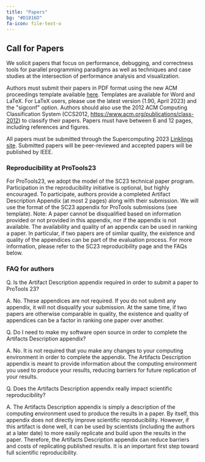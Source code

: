```yaml
---
title: "Papers"
bg: "#D1816D"
fa-icon: file-text-o
---
```


## Call for Papers

We solicit papers that focus on performance, debugging, and correctness tools
for parallel programming paradigms as well as techniques and case studies at
the intersection of performance analysis and visualization.

Authors must submit their papers in PDF format using the new ACM proceedings
template available [here](https://www.acm.org/publications/proceedings-template).
Templates are available for Word and LaTeX. For LaTeX users, please use the
latest version (1.90, April 2023) and the "sigconf" option.
Authors should also use the 2012 ACM Computing Classification System (CCS2012,
https://www.acm.org/publications/class-2012) to classify their papers.
Papers must have between 6 and 12 pages, including references and figures.

All papers must be submitted through the Supercomputing 2023 [Linklings site](https://submissions.supercomputing.org/?page=Submit&id=SC23WorkshopProToolsSubmission&site=sc23).
Submitted papers will be peer-reviewed and accepted papers will be published by IEEE.


### Reproducibility at ProTools23

For ProTools23, we adopt the model of the SC23 technical paper program. Participation in the reproducibility initiative is optional, but highly encouraged. To participate, authors provide a completed Artifact Description Appendix (at most 2 pages) along with their submission. We will use the format of the SC23 appendix for ProTools submissions (see template).
Note: A paper cannot be disqualified based on information provided or not provided in this appendix, nor if the appendix is not available. The availability and quality of an appendix can be used in ranking a paper. In particular, if two papers are of similar quality, the existence and quality of the appendices can be part of the evaluation process.
For more information, please refer to the SC23 reproducibility page and the FAQs below.

### FAQ for authors

Q. Is the Artifact Description appendix required in order to submit a paper to ProTools 23?

A. No. These appendices are not required. If you do not submit any appendix, it will not disqualify your submission. At the same time, if two papers are otherwise comparable in quality, the existence and quality of appendices can be a factor in ranking one paper over another.

Q. Do I need to make my software open source in order to complete the Artifacts Description appendix?

A. No. It is not required that you make any changes to your computing environment in order to complete the appendix. The Artifacts Description appendix is meant to provide information about the computing environment you used to produce your results, reducing barriers for future replication of your results.

Q. Does the Artifacts Description appendix really impact scientific reproducibility?

A. The Artifacts Description appendix is simply a description of the computing environment used to produce the results in a paper. By itself, this appendix does not directly improve scientific reproducibility. However, if this artifact is done well, it can be used by scientists (including the authors at a later date) to more easily replicate and build upon the results in the paper. Therefore, the Artifacts Description appendix can reduce barriers and costs of replicating published results. It is an important first step toward full scientific reproducibility.

